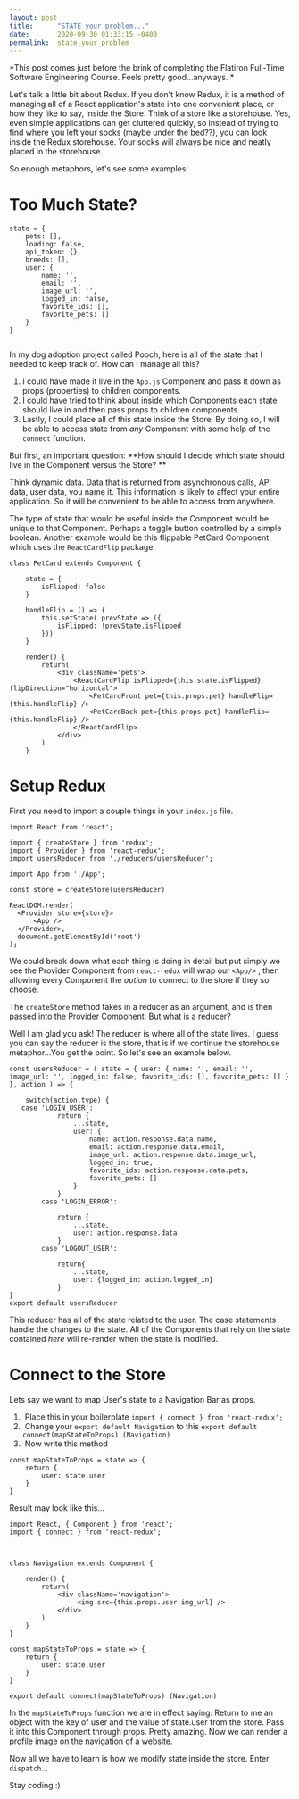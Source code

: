 ```yaml
---
layout: post
title:      "STATE your problem..."
date:       2020-09-30 01:33:15 -0400
permalink:  state_your_problem
---
```



*This post comes just before the brink of completing the Flatiron Full-Time Software Engineering Course. Feels pretty good...anyways. *

Let's talk a little bit about Redux. If you don't know Redux, it is a method of managing all of a React application's state into one convenient place, or how they like to say, inside the Store. Think of a store like a storehouse. Yes, even simple applications can get cluttered quickly, so instead of trying to find where you left your socks (maybe under the bed??), you can look inside the Redux storehouse. Your socks will always be nice and neatly placed in the storehouse. 

So enough metaphors, let's see some examples! 

# Too Much State?

```
state = { 
    pets: [], 
    loading: false, 
    api_token: {}, 
    breeds: [], 
    user: { 
        name: '', 
        email: '', 
        image_url: '', 
        logged_in: false, 
        favorite_ids: [], 
        favorite_pets: [] 
    } 
}


```

In my dog adoption project called Pooch, here is all of the state that I needed to keep track of. How can I manage all this?

1. I could have made it live in the `App.js` Component and pass it down as props (properties) to children components. 
2. I could have tried to think about inside which Components each state should live in and then pass props to children components. 
3. Lastly, I could place all of this state inside the Store. By doing so, I will be able to access state from *any* Component with some help of the `connect` function. 

But first, an important question: **How should I decide which state should live in the Component versus the Store? **

Think dynamic data. Data that is returned from asynchronous calls, API data, user data, you name it. This information is likely to affect your entire application. So it will be convenient to be able to access from anywhere. 

The type of state that would be useful inside the Component would be unique to that Component. Perhaps a toggle button controlled by a simple boolean. Another example would be this flippable PetCard Component which uses the `ReactCardFlip` package. 

```
class PetCard extends Component {

    state = {
        isFlipped: false
    }

    handleFlip = () => {
        this.setState( prevState => ({
            isFlipped: !prevState.isFlipped
        }))
    }

    render() {
        return(
            <div className='pets'>
                <ReactCardFlip isFlipped={this.state.isFlipped} flipDirection="horizontal">
                    <PetCardFront pet={this.props.pet} handleFlip={this.handleFlip} />
                    <PetCardBack pet={this.props.pet} handleFlip={this.handleFlip} />
                </ReactCardFlip>            
            </div>
        )
    }
```

# Setup Redux
First you need to import a couple things in your `index.js` file. 

```
import React from 'react';

import { createStore } from 'redux';
import { Provider } from 'react-redux';
import usersReducer from './reducers/usersReducer';

import App from './App';

const store = createStore(usersReducer)

ReactDOM.render(
  <Provider store={store}>
      <App />
  </Provider>,
  document.getElementById('root')
);
```

We could break down what each thing is doing in detail but put simply we see the Provider Component from `react-redux` will wrap our `<App/>` , then allowing every Component the *option* to connect to the store if they so choose. 

The `createStore` method takes in a reducer as an argument, and is then passed into the Provider Component. But what is a reducer? 

Well I am glad you ask! The reducer is where all of the state lives. I guess you can say the reducer is the store, that is if we continue the storehouse metaphor...You get the point. So let's see an example below. 

```
const usersReducer = ( state = { user: { name: '', email: '', image_url: '', logged_in: false, favorite_ids: [], favorite_pets: [] } }, action ) => {
    
    switch(action.type) {
   case 'LOGIN_USER': 
            return {
                ...state, 
                user: {
                    name: action.response.data.name,
                    email: action.response.data.email,
                    image_url: action.response.data.image_url,
                    logged_in: true,
                    favorite_ids: action.response.data.pets,
                    favorite_pets: []
                }
            }
        case 'LOGIN_ERROR': 
        
            return {
                ...state, 
                user: action.response.data 
            }
        case 'LOGOUT_USER': 
        
            return{ 
                ...state, 
                user: {logged_in: action.logged_in}
            }
}
export default usersReducer
```

This reducer has all of the state related to the user. The case statements handle the changes to the state. All of the Components that rely on the state contained *here* will re-render when the state is modified. 

# Connect to the Store 
Lets say we want to map User's state to a Navigation Bar as props. 

1.  Place this in your boilerplate `import { connect } from 'react-redux'; `
2.  Change your `export default Navigation` to this `export default connect(mapStateToProps) (Navigation)`
3.  Now write this method 

```
const mapStateToProps = state => {
    return {
        user: state.user
    }
}
```

Result may look like this...

```
import React, { Component } from 'react';
import { connect } from 'react-redux'; 



class Navigation extends Component {
    
    render() {
        return(
            <div className='navigation'>
                 <img src={this.props.user.img_url} /> 
            </div>
        )
    }
}

const mapStateToProps = state => {
    return {
        user: state.user
    }
}

export default connect(mapStateToProps) (Navigation)
```

In the `mapStateToProps` function we are in effect saying: Return to me an object with the key of user and the value of state.user from the store. Pass it into this Component through props. Pretty amazing. Now we can render a profile image on the navigation of a website. 

Now all we have to learn is how we modify state inside the store. Enter `dispatch`...

Stay coding :) 


